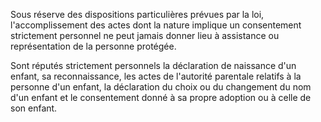 Sous réserve des dispositions particulières prévues par la loi, l'accomplissement des actes dont la nature implique un consentement strictement personnel ne peut jamais donner lieu à assistance ou représentation de la personne protégée.

Sont réputés strictement personnels la déclaration de naissance d'un enfant, sa reconnaissance, les actes de l'autorité parentale relatifs à la personne d'un enfant, la déclaration du choix ou du changement du nom d'un enfant et le consentement donné à sa propre adoption ou à celle de son enfant.
